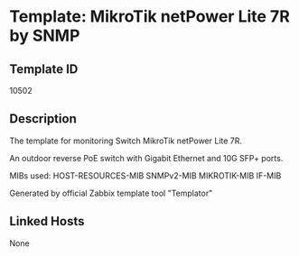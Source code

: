 # Template: MikroTik netPower Lite 7R by SNMP

## Template ID
10502

## Description
The template for monitoring Switch MikroTik netPower Lite 7R.

An outdoor reverse PoE switch with Gigabit Ethernet and 10G SFP+ ports.

MIBs used:
HOST-RESOURCES-MIB
SNMPv2-MIB
MIKROTIK-MIB
IF-MIB

Generated by official Zabbix template tool "Templator"

## Linked Hosts
None

